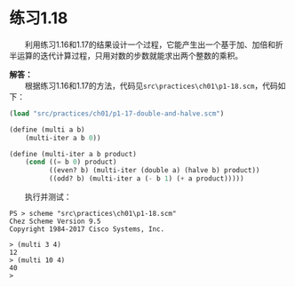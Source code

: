 # 练习1.18
&emsp;&emsp;利用练习1.16和1.17的结果设计一个过程，它能产生出一个基于加、加倍和折半运算的迭代计算过程，只用对数的步数就能求出两个整数的乘积。  

**解答：**  
&emsp;&emsp;根据练习1.16和1.17的方法，代码见`src\practices\ch01\p1-18.scm`，代码如下：  
```lisp
(load "src/practices/ch01/p1-17-double-and-halve.scm")

(define (multi a b)
    (multi-iter a b 0))

(define (multi-iter a b product)
    (cond ((= b 0) product)
          ((even? b) (multi-iter (double a) (halve b) product))
          ((odd? b) (multi-iter a (- b 1) (+ a product)))))
```
&emsp;&emsp;执行并测试：  
```shell
PS > scheme "src\practices\ch01\p1-18.scm"
Chez Scheme Version 9.5
Copyright 1984-2017 Cisco Systems, Inc.

> (multi 3 4)
12
> (multi 10 4)
40
>
```